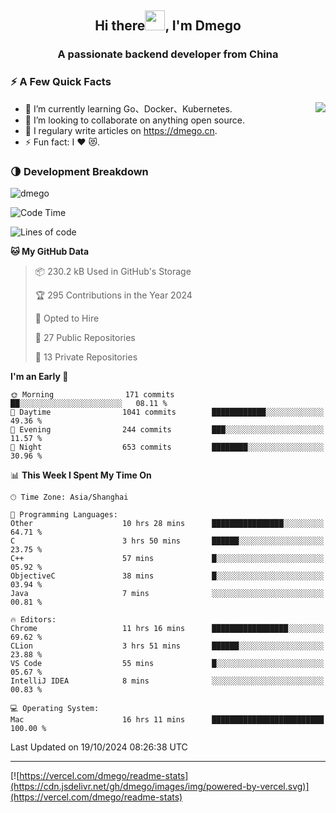 <h2 align="center">Hi there<img src="https://cdn.jsdelivr.net/gh/dmego/images/img/Hi.gif" height="32" />, I'm Dmego </h2>
<h3 align="center">A passionate backend developer from China</h3>

### ⚡️ A Few Quick Facts

<img align="right" src="https://readme-stats-dmego.vercel.app/api?username=dmego&show_icons=true&icon_color=1573B3&hide_title=true&text_color=718096&bg_color=00000000&hide_border=true"/>

<ul>
    <li> 🌱 I’m currently learning Go、Docker、Kubernetes.</li>
    <li> 👯 I’m looking to collaborate on anything open source.</li>
    <li> 📝 I regulary write articles on <a href="https://dmego.cn">https://dmego.cn</a>.</li>
    <li> ⚡ Fun fact: I ❤️ 😻.</li>
</ul>

### 🌗 Development Breakdown

<img src="https://komarev.com/ghpvc/?username=dmego" alt="dmego" />

<!--START_SECTION:waka-->
![Code Time](http://img.shields.io/badge/Code%20Time-3%2C004%20hrs%201%20min-blue)

![Lines of code](https://img.shields.io/badge/From%20Hello%20World%20I%27ve%20Written-676.5%20thousand%20lines%20of%20code-blue)

**🐱 My GitHub Data** 

> 📦 230.2 kB Used in GitHub's Storage 
 > 
> 🏆 295 Contributions in the Year 2024
 > 
> 💼 Opted to Hire
 > 
> 📜 27 Public Repositories 
 > 
> 🔑 13 Private Repositories 
 > 
**I'm an Early 🐤** 

```text
🌞 Morning                171 commits         ██░░░░░░░░░░░░░░░░░░░░░░░   08.11 % 
🌆 Daytime                1041 commits        ████████████░░░░░░░░░░░░░   49.36 % 
🌃 Evening                244 commits         ███░░░░░░░░░░░░░░░░░░░░░░   11.57 % 
🌙 Night                  653 commits         ████████░░░░░░░░░░░░░░░░░   30.96 % 
```


📊 **This Week I Spent My Time On** 

```text
🕑︎ Time Zone: Asia/Shanghai

💬 Programming Languages: 
Other                    10 hrs 28 mins      ████████████████░░░░░░░░░   64.71 % 
C                        3 hrs 50 mins       ██████░░░░░░░░░░░░░░░░░░░   23.75 % 
C++                      57 mins             █░░░░░░░░░░░░░░░░░░░░░░░░   05.92 % 
ObjectiveC               38 mins             █░░░░░░░░░░░░░░░░░░░░░░░░   03.94 % 
Java                     7 mins              ░░░░░░░░░░░░░░░░░░░░░░░░░   00.81 % 

🔥 Editors: 
Chrome                   11 hrs 16 mins      █████████████████░░░░░░░░   69.62 % 
CLion                    3 hrs 51 mins       ██████░░░░░░░░░░░░░░░░░░░   23.88 % 
VS Code                  55 mins             █░░░░░░░░░░░░░░░░░░░░░░░░   05.67 % 
IntelliJ IDEA            8 mins              ░░░░░░░░░░░░░░░░░░░░░░░░░   00.83 % 

💻 Operating System: 
Mac                      16 hrs 11 mins      █████████████████████████   100.00 % 
```


 Last Updated on 19/10/2024 08:26:38 UTC
<!--END_SECTION:waka-->

---

[![https://vercel.com/dmego/readme-stats](https://cdn.jsdelivr.net/gh/dmego/images/img/powered-by-vercel.svg)](https://vercel.com/dmego/readme-stats)

